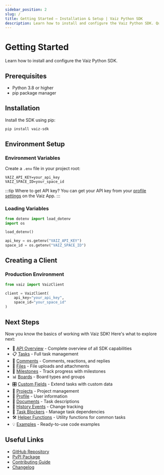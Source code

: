 ```yaml
---
sidebar_position: 2
slug: /
title: Getting Started — Installation & Setup | Vaiz Python SDK
description: Learn how to install and configure the Vaiz Python SDK. Quick start guide with installation instructions, authentication setup, and your first API call.
---
```


# Getting Started

Learn how to install and configure the Vaiz Python SDK.

## Prerequisites

- Python 3.8 or higher
- pip package manager

## Installation

Install the SDK using pip:

```bash
pip install vaiz-sdk
```

## Environment Setup

### Environment Variables

Create a `.env` file in your project root:

```env
VAIZ_API_KEY=your_api_key
VAIZ_SPACE_ID=your_space_id
```

:::tip Where to get API key?
You can get your API key from your [profile settings](https://app.vaiz.com/settings/api-tokens) on the Vaiz App.
:::

### Loading Variables

```python
from dotenv import load_dotenv
import os

load_dotenv()

api_key = os.getenv("VAIZ_API_KEY")
space_id = os.getenv("VAIZ_SPACE_ID")
```

## Creating a Client

### Production Environment

```python
from vaiz import VaizClient

client = VaizClient(
    api_key="your_api_key",
    space_id="your_space_id"
)
```

## Next Steps

Now you know the basics of working with Vaiz SDK! Here's what to explore next:

- 📖 [API Overview](./guides/basics) - Complete overview of all SDK capabilities
- 📋 [Tasks](./guides/tasks) - Full task management
- 💬 [Comments](./guides/comments) - Comments, reactions, and replies
- 📁 [Files](./guides/files) - File uploads and attachments
- 🎯 [Milestones](./guides/milestones) - Track progress with milestones
- 📊 [Boards](./guides/boards) - Board types and groups
- 🎛️ [Custom Fields](./guides/custom-fields) - Extend tasks with custom data
- 📂 [Projects](./guides/projects) - Project management
- 👤 [Profile](./guides/profile) - User information
- 📝 [Documents](./guides/documents) - Task descriptions
- 📜 [History Events](./guides/history) - Change tracking
- 🔗 [Task Blockers](./guides/blockers) - Manage task dependencies
- 🛠️ [Helper Functions](./guides/helpers) - Utility functions for common tasks
- 💡 [Examples](./patterns/introduction) - Ready-to-use code examples

## Useful Links

- [GitHub Repository](https://github.com/vaizcom/vaiz-python-sdk)
- [PyPI Package](https://pypi.org/project/vaiz-sdk/)
- [Contributing Guide](https://github.com/vaizcom/vaiz-python-sdk/blob/main/CONTRIBUTING.md)
- [Changelog](https://github.com/vaizcom/vaiz-python-sdk/blob/main/CHANGELOG.md)

